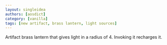 ```yaml
---
layout: singleidea
authors: [aosdict]
category: [vanilla]
tags: [new artifact, brass lantern, light sources]
---
```

Artifact brass lantern that gives light in a radius of 4. Invoking it recharges it.
